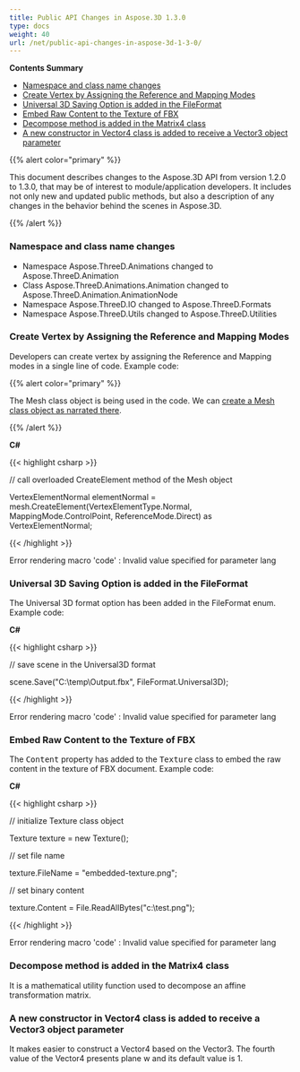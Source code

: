 ```yaml
---
title: Public API Changes in Aspose.3D 1.3.0
type: docs
weight: 40
url: /net/public-api-changes-in-aspose-3d-1-3-0/
---
```


**Contents Summary**

- [Namespace and class name changes](#PublicAPIChangesinAspose.3D1.3.0-Namespaceandclassnamechanges)
- [Create Vertex by Assigning the Reference and Mapping Modes](#PublicAPIChangesinAspose.3D1.3.0-CreateVertexbyAssigningtheReferenceandMappingModes)
- [Universal 3D Saving Option is added in the FileFormat](#PublicAPIChangesinAspose.3D1.3.0-Universal3DSavingOptionisaddedintheFileFormat)
- [Embed Raw Content to the Texture of FBX](#PublicAPIChangesinAspose.3D1.3.0-EmbedRawContenttotheTextureofFBX)
- [Decompose method is added in the Matrix4 class](#PublicAPIChangesinAspose.3D1.3.0-DecomposemethodisaddedintheMatrix4class)
- [A new constructor in Vector4 class is added to receive a Vector3 object parameter](#PublicAPIChangesinAspose.3D1.3.0-AnewconstructorinVector4classisaddedtoreceiveaVector3objectparameter)

{{% alert color="primary" %}} 

This document describes changes to the Aspose.3D API from version 1.2.0 to 1.3.0, that may be of interest to module/application developers. It includes not only new and updated public methods, but also a description of any changes in the behavior behind the scenes in Aspose.3D.

{{% /alert %}} 
### **Namespace and class name changes**
- Namespace Aspose.ThreeD.Animations changed to Aspose.ThreeD.Animation
- Class Aspose.ThreeD.Animations.Animation changed to Aspose.ThreeD.Animation.AnimationNode
- Namespace Aspose.ThreeD.IO changed to Aspose.ThreeD.Formats
- Namespace Aspose.ThreeD.Utils changed to Aspose.ThreeD.Utilities
### **Create Vertex by Assigning the Reference and Mapping Modes**
Developers can create vertex by assigning the Reference and Mapping modes in a single line of code. Example code:

{{% alert color="primary" %}} 

The Mesh class object is being used in the code. We can [create a Mesh class object as narrated there](/pages/createpage.action?spaceKey=3dnet&title=Create+a+3D+Cube+Mesh&linkCreation=true&fromPageId=19923253).

{{% /alert %}} 

**C#**

{{< highlight csharp >}}

 // call overloaded CreateElement method of the Mesh object

VertexElementNormal elementNormal = mesh.CreateElement(VertexElementType.Normal, MappingMode.ControlPoint, ReferenceMode.Direct) as VertexElementNormal;

{{< /highlight >}}

Error rendering macro 'code' : Invalid value specified for parameter lang
### **Universal 3D Saving Option is added in the FileFormat**
The Universal 3D format option has been added in the FileFormat enum. Example code:

**C#**

{{< highlight csharp >}}

 // save scene in the Universal3D format

scene.Save("C:\\temp\\Output.fbx", FileFormat.Universal3D);

{{< /highlight >}}

Error rendering macro 'code' : Invalid value specified for parameter lang
### **Embed Raw Content to the Texture of FBX**
The <tt>Content</tt> property has added to the <tt>Texture</tt> class to embed the raw content in the texture of FBX document. Example code:

**C#**

{{< highlight csharp >}}

 // initialize Texture class object

Texture texture = new Texture();

// set file name

texture.FileName = "embedded-texture.png";

// set binary content

texture.Content = File.ReadAllBytes("c:\\test.png");

{{< /highlight >}}

Error rendering macro 'code' : Invalid value specified for parameter lang
### **Decompose method is added in the Matrix4 class**
It is a mathematical utility function used to decompose an affine transformation matrix.
### **A new constructor in Vector4 class is added to receive a Vector3 object parameter**
It makes easier to construct a Vector4 based on the Vector3. The fourth value of the Vector4 presents plane w and its default value is 1.
